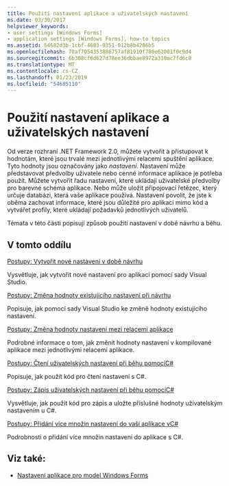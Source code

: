 ```yaml
---
title: Použití nastavení aplikace a uživatelských nastavení
ms.date: 03/30/2017
helpviewer_keywords:
- user settings [Windows Forms]
- application settings [Windows Forms], how-to topics
ms.assetid: 54682d3b-1cbf-4683-9351-012b8b4286b5
ms.openlocfilehash: 70af7054353886757af81910f780e62001f0c9d4
ms.sourcegitcommit: 6b308cf6d627d78ee36dbbae8972a310ac7fd6c8
ms.translationtype: MT
ms.contentlocale: cs-CZ
ms.lasthandoff: 01/23/2019
ms.locfileid: "54685110"
---
```

# <a name="using-application-settings-and-user-settings"></a>Použití nastavení aplikace a uživatelských nastavení
Od verze rozhraní .NET Framework 2.0, můžete vytvořit a přistupovat k hodnotám, které jsou trvalé mezi jednotlivými relacemi spuštění aplikace. Tyto hodnoty jsou označovány jako *nastavení*. Nastavení může představovat předvolby uživatele nebo cenné informace aplikace je potřeba použít. Můžete vytvořit řadu nastavení, které ukládají uživatelské předvolby pro barevné schéma aplikace. Nebo může uložit připojovací řetězec, který určuje databázi, která vaše aplikace používá. Nastavení povolit, že jste k oběma zachovat informace, které jsou důležité pro aplikaci mimo kód a vytvářet profily, které ukládají požadavků jednotlivých uživatelů.  
  
 Témata v této části popisují způsob použití nastavení v době návrhu a běhu.  
  
## <a name="in-this-section"></a>V tomto oddílu  
 [Postupy: Vytvořit nové nastavení v době návrhu](../../../../docs/framework/winforms/advanced/how-to-create-a-new-setting-at-design-time.md)  
  
 Vysvětluje, jak vytvořit nové nastavení pro aplikaci pomocí sady Visual Studio.  
  
 [Postupy: Změna hodnoty existujícího nastavení při návrhu](../../../../docs/framework/winforms/advanced/how-to-change-the-value-of-an-existing-setting-at-design-time.md)  
  
 Popisuje, jak pomocí sady Visual Studio ke změně hodnoty existujícího nastavení.  
  
 [Postupy: Změna hodnoty nastavení mezi relacemi aplikace](../../../../docs/framework/winforms/advanced/how-to-change-the-value-of-a-setting-between-application-sessions.md)  
  
 Podrobné informace o tom, jak změnit hodnoty nastavení v kompilované aplikace mezi jednotlivými relacemi aplikace.  
  
 [Postupy: Čtení uživatelských nastavení při běhu pomocíC#](../../../../docs/framework/winforms/advanced/how-to-read-settings-at-run-time-with-csharp.md)  
  
 Popisuje, jak použít kód pro čtení nastavení s C#.  
  
 [Postupy: Zápis uživatelských nastavení při běhu pomocíC#](../../../../docs/framework/winforms/advanced/how-to-write-user-settings-at-run-time-with-csharp.md)  
  
 Vysvětluje, jak použít kód pro zápis a uložte příslušné hodnoty uživatelským nastavením u C#.  
  
 [Postupy: Přidání více množin nastavení do vaší aplikace vC#](../../../../docs/framework/winforms/advanced/how-to-add-multiple-sets-of-settings-to-your-application-in-csharp.md)  
  
 Podrobnosti o přidání více množin nastavení do aplikace s C#.  
  
## <a name="see-also"></a>Viz také:
- [Nastavení aplikace pro model Windows Forms](../../../../docs/framework/winforms/advanced/application-settings-for-windows-forms.md)
